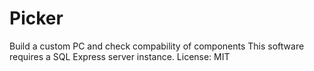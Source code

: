 # Picker
Build a custom PC and check compability of components
This software requires a SQL Express server instance.
License: MIT